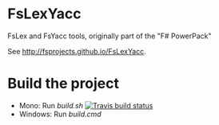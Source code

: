 FsLexYacc
=======================

FsLex and FsYacc tools, originally part of the "F# PowerPack"

See http://fsprojects.github.io/FsLexYacc.

# Build the project

* Mono: Run *build.sh*  [![Travis build status](https://travis-ci.org/fsprojects/FsLexYacc.svg)](https://travis-ci.org/fsprojects/FsLexYacc)
* Windows: Run *build.cmd*

